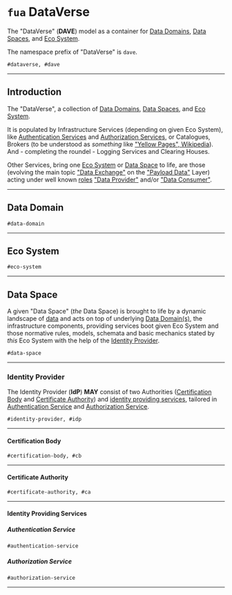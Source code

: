 # `fua` DataVerse

The "DataVerse" (**DAVE**) model as a container for [Data Domains](#data-domain), [Data Spaces](#data-space),
and [Eco System](#eco-system).

The namespace prefix of "DataVerse" is `dave`.

```#dataverse, #dave```

---

## Introduction

The "DataVerse", a collection of [Data Domains](#data-domain), [Data Spaces](#data-space),
and [Eco System](#eco-system).

It is populated by Infrastructure Services (depending on given Eco System),
like [Authentication Services](#authentication-service) and [Authorization Services](#authorization-service), or
Catalogues, Brokers (to be understood as _something_
like ["Yellow Pages", Wikipedia](https://en.wikipedia.org/wiki/Yellow_pages)). And - completing the roundel - Logging
Services and Clearing Houses.

Other Services, bring one [Eco System](#eco-system) or [Data Space](#data-space) to life, are those (evolving the main
topic ["Data Exchange"](../glossary/README.md#data-exchange) on
the ["Payload Data"](../glossary/README.md#payload-data) Layer) acting
under well known [roles](../glossary/README.md#role) ["Data Provider"](../glossary/README.md#data-provider)
and/or ["Data Consumer"](../glossary/README.md#data-consumer).

---

## Data Domain

```#data-domain```

---

## Eco System

```#eco-system```

---

## Data Space

A given "Data Space" (_the_ Data Space) is brought to life by a dynamic landscape of [data](../glossary/README.md#data)
and acts on top of underlying [Data Domain(s)](#data-domain), the infrastructure components, providing services boot
given Eco System and those normative rules, models, schemata and basic mechanics stated by _this_ Eco System with the
help of the [Identity Provider](#identity-provider).

```#data-space```

---

### Identity Provider

The Identity Provider (**IdP**) **MAY** consist of two Authorities ([Certification Body](#certification-body) and
[Certificate Authority](#certificate-authority)) and [identity providing services](#identity-providing-services),
tailored in [Authentication Service](#authentication-service) and [Authorization Service](#authorization-service).

```#identity-provider, #idp```

---

#### Certification Body

```#certification-body, #cb```

---

#### Certificate Authority

```#certificate-authority, #ca```

---

#### Identity Providing Services

##### Authentication Service

```#authentication-service```

##### Authorization Service

```#authorization-service```

---
